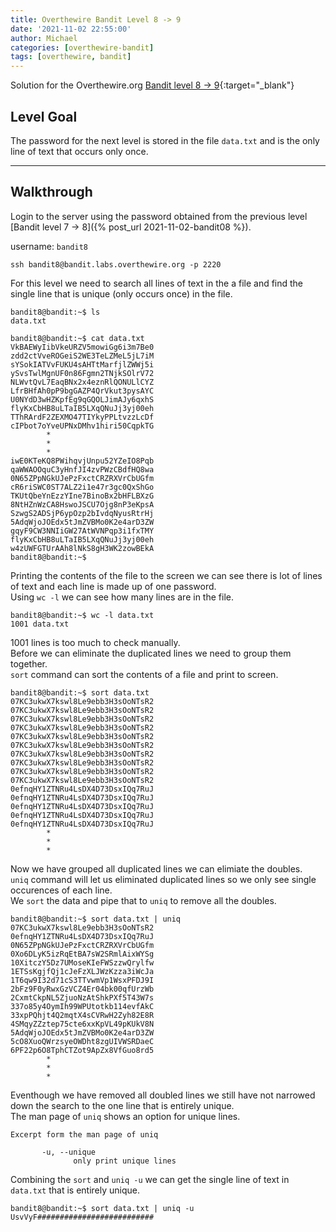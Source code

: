 ```yaml
---
title: Overthewire Bandit Level 8 -> 9
date: '2021-11-02 22:55:00'
author: Michael
categories: [overthewire-bandit]
tags: [overthewire, bandit]
---
```


Solution for the Overthewire.org [Bandit level 8 -> 9](https://overthewire.org/wargames/bandit/bandit9.html){:target="\_blank"}

## Level Goal
The password for the next level is stored in the file `data.txt` and is the only line of text that occurs only once.

---

## Walkthrough  
Login to the server using the password obtained from the previous level [Bandit level 7 -> 8]({% post_url 2021-11-02-bandit08 %}). 

username: `bandit8` 

```shell
ssh bandit8@bandit.labs.overthewire.org -p 2220
```

For this level we need to search all lines of text in the a file and find the single line that is unique (only occurs once) in the file.  

```shell
bandit8@bandit:~$ ls
data.txt

bandit8@bandit:~$ cat data.txt 
VkBAEWyIibVkeURZV5mowiGg6i3m7Be0
zdd2ctVveROGeiS2WE3TeLZMeL5jL7iM
sYSokIATVvFUKU4sAHTtMarfjlZWWj5i
ySvsTwlMgnUF0n86Fgmn2TNjkSOlrV72
NLWvtQvL7EaqBNx2x4eznRlQONULlCYZ
LfrBHfAh0pP9bgGAZP4QrVkut3pysAYC
U0NYdD3wHZKpfEg9qGQOLJimAJy6qxhS
flyKxCbHB8uLTaIB5LXqQNuJj3yj00eh
TThRArdF2ZEXMO47TIYkyPPLtvzzLcDf
cIPbot7oYveUPNxDMhv1hiri50CqpkTG
        *
        *
        *
iwE0KTeKQ8PWihqvjUnpu52YZeIO8Pqb
qaWWAOOquC3yHnfJI4zvPWzCBdfHQ8wa
0N65ZPpNGkUJePzFxctCRZRXVrCbUGfm
cR6riSWC0ST7ALZ2i1e47r3gc0QxShGo
TKUtQbeYnEzzYIne7BinoBx2bHFLBXzG
8NtHZnWzCA8HswoJSCU7Ojg8nP3eKpsA
SzwgS2ADSjP6ypOzp2bIvdqNyusRtrHj
5AdqWjoJOEdx5tJmZVBMo0K2e4arD3ZW
gqyF9CW3NNIiGW27AtWVNPqp3i1fxTMY
flyKxCbHB8uLTaIB5LXqQNuJj3yj00eh
w4zUWFGTUrAAh8lNkS8gH3WK2zowBEkA
bandit8@bandit:~$
```

Printing the contents of the file to the screen we can see there is lot of lines of text and each line is made up of one password.  
Using `wc -l` we can see how many lines are in the file.

```shell
bandit8@bandit:~$ wc -l data.txt 
1001 data.txt
```

1001 lines is too much to check manually.  
Before we can eliminate the duplicated lines we need to group them together.  
`sort` command can sort the contents of a file and print to screen.

```shell
bandit8@bandit:~$ sort data.txt
07KC3ukwX7kswl8Le9ebb3H3sOoNTsR2
07KC3ukwX7kswl8Le9ebb3H3sOoNTsR2
07KC3ukwX7kswl8Le9ebb3H3sOoNTsR2
07KC3ukwX7kswl8Le9ebb3H3sOoNTsR2
07KC3ukwX7kswl8Le9ebb3H3sOoNTsR2
07KC3ukwX7kswl8Le9ebb3H3sOoNTsR2
07KC3ukwX7kswl8Le9ebb3H3sOoNTsR2
07KC3ukwX7kswl8Le9ebb3H3sOoNTsR2
07KC3ukwX7kswl8Le9ebb3H3sOoNTsR2
07KC3ukwX7kswl8Le9ebb3H3sOoNTsR2
0efnqHY1ZTNRu4LsDX4D73DsxIQq7RuJ
0efnqHY1ZTNRu4LsDX4D73DsxIQq7RuJ
0efnqHY1ZTNRu4LsDX4D73DsxIQq7RuJ
0efnqHY1ZTNRu4LsDX4D73DsxIQq7RuJ
0efnqHY1ZTNRu4LsDX4D73DsxIQq7RuJ
        *
        *
        *
```

Now we have grouped all duplicated lines we can elimiate the doubles.  
`uniq` command will let us eliminated duplicated lines so we only see single occurences of each line.  
We `sort` the data and pipe that to `uniq` to remove all the doubles.

```shell
bandit8@bandit:~$ sort data.txt | uniq
07KC3ukwX7kswl8Le9ebb3H3sOoNTsR2
0efnqHY1ZTNRu4LsDX4D73DsxIQq7RuJ
0N65ZPpNGkUJePzFxctCRZRXVrCbUGfm
0Xo6DLyK5izRqEtBA7sW2SRmlAixWYSg
10XitczY5Dz7UMoseKIeFWSzzwQrylfw
1ETSsKgjfQj1cJeFzXLJWzKzza3iWcJa
1T6qw9I32d71cS3TTvwmVp1WsxPFDJ9I
2bFz9F0yRwxGzVCZ4Er04bk00qfUrzWb
2CxmtCkpNL5ZjuoNzAtShkPXf5T43W7s
337o85y4OymIh99WPUtotkb114evfAkC
33xpPQhjt4Q2mqtX4sCVRwH2Zyh82E8R
4SMqyZZztep75cte6xxKpVL49pKUkV8N
5AdqWjoJOEdx5tJmZVBMo0K2e4arD3ZW
5cO8XuoQWrzsyeOWDht8zgUIVWSRDaeC
6PF22p6O8TphCTZot9ApZx8VfGuo8rd5
        *
        *
        *
```

Eventhough we have removed all doubled lines we still have not narrowed down the search to the one line that is entirely unique.  
The man page of `uniq` shows an option for unique lines.

```
Excerpt form the man page of uniq

       -u, --unique
              only print unique lines
```

Combining the `sort` and `uniq -u` we can get the single line of text in `data.txt` that is entirely unique.

```shell
bandit8@bandit:~$ sort data.txt | uniq -u
UsvVyF##########################
```